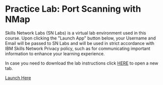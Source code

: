 # Practice Lab: Port Scanning with NMap

Skills Network Labs (SN Labs) is a virtual lab environment used in this course. Upon clicking the "Launch App" button below, your Username and Email will be passed to SN Labs and will be used in strict accordance with IBM Skills Network Privacy policy, such as for communicating important information to enhance your learning experience.

In case you need to download the lab instructions click [HERE](https://cf-courses-data.s3.us.cloud-object-storage.appdomain.cloud/IBMSkillsNetwork-SE0102EN-Coursera/labs/v1/m3/Port\_Scanning\_with\_NMap.md.html) to open a new tab.

[Launch Here](https://author.skills.network/courses/3403/labs/9234/)
